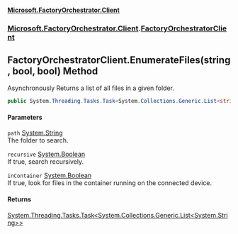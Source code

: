 #### [Microsoft.FactoryOrchestrator.Client](./Microsoft-FactoryOrchestrator-Client.md 'Microsoft.FactoryOrchestrator.Client')
### [Microsoft.FactoryOrchestrator.Client](./Microsoft-FactoryOrchestrator-Client.md 'Microsoft.FactoryOrchestrator.Client').[FactoryOrchestratorClient](./Microsoft-FactoryOrchestrator-Client-FactoryOrchestratorClient.md 'Microsoft.FactoryOrchestrator.Client.FactoryOrchestratorClient')
## FactoryOrchestratorClient.EnumerateFiles(string, bool, bool) Method
Asynchronously Returns a list of all files in a given folder.  
```csharp
public System.Threading.Tasks.Task<System.Collections.Generic.List<string>> EnumerateFiles(string path, bool recursive=false, bool inContainer=false);
```
#### Parameters
<a name='Microsoft-FactoryOrchestrator-Client-FactoryOrchestratorClient-EnumerateFiles(string_bool_bool)-path'></a>
`path` [System.String](https://docs.microsoft.com/en-us/dotnet/api/System.String 'System.String')  
The folder to search.  
  
<a name='Microsoft-FactoryOrchestrator-Client-FactoryOrchestratorClient-EnumerateFiles(string_bool_bool)-recursive'></a>
`recursive` [System.Boolean](https://docs.microsoft.com/en-us/dotnet/api/System.Boolean 'System.Boolean')  
If true, search recursively.  
  
<a name='Microsoft-FactoryOrchestrator-Client-FactoryOrchestratorClient-EnumerateFiles(string_bool_bool)-inContainer'></a>
`inContainer` [System.Boolean](https://docs.microsoft.com/en-us/dotnet/api/System.Boolean 'System.Boolean')  
If true, look for files in the container running on the connected device.  
  
#### Returns
[System.Threading.Tasks.Task&lt;](https://docs.microsoft.com/en-us/dotnet/api/System.Threading.Tasks.Task-1 'System.Threading.Tasks.Task')[System.Collections.Generic.List&lt;](https://docs.microsoft.com/en-us/dotnet/api/System.Collections.Generic.List-1 'System.Collections.Generic.List')[System.String](https://docs.microsoft.com/en-us/dotnet/api/System.String 'System.String')[&gt;](https://docs.microsoft.com/en-us/dotnet/api/System.Collections.Generic.List-1 'System.Collections.Generic.List')[&gt;](https://docs.microsoft.com/en-us/dotnet/api/System.Threading.Tasks.Task-1 'System.Threading.Tasks.Task')  
  

